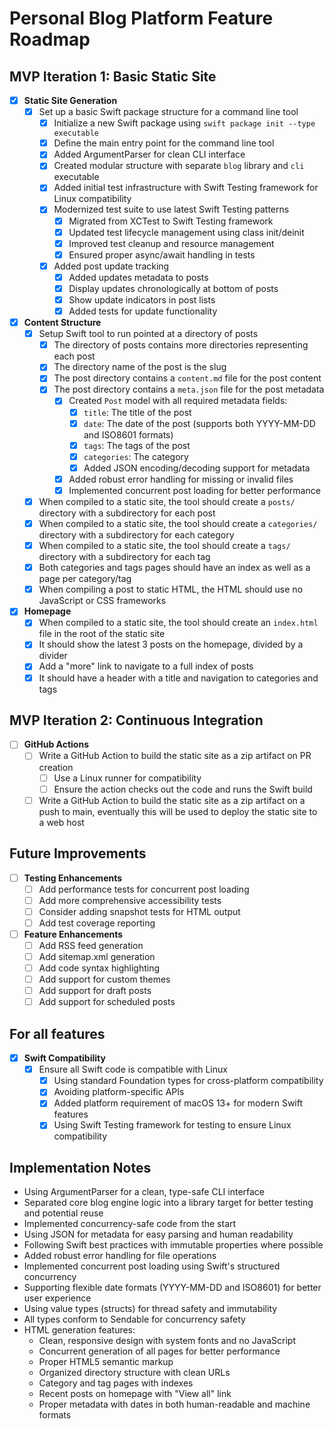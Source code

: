 # Personal Blog Platform Feature Roadmap

## MVP Iteration 1: Basic Static Site

- [x] **Static Site Generation**
  - [x] Set up a basic Swift package structure for a command line tool
    - [x] Initialize a new Swift package using `swift package init --type executable`
    - [x] Define the main entry point for the command line tool
    - [x] Added ArgumentParser for clean CLI interface
    - [x] Created modular structure with separate `blog` library and `cli` executable
    - [x] Added initial test infrastructure with Swift Testing framework for Linux compatibility
    - [x] Modernized test suite to use latest Swift Testing patterns
      - [x] Migrated from XCTest to Swift Testing framework
      - [x] Updated test lifecycle management using class init/deinit
      - [x] Improved test cleanup and resource management
      - [x] Ensured proper async/await handling in tests
    - [x] Added post update tracking
      - [x] Added updates metadata to posts
      - [x] Display updates chronologically at bottom of posts
      - [x] Show update indicators in post lists
      - [x] Added tests for update functionality

- [x] **Content Structure**
  - [x] Setup Swift tool to run pointed at a directory of posts
    - [x] The directory of posts contains more directories representing each post
    - [x] The directory name of the post is the slug
    - [x] The post directory contains a `content.md` file for the post content
    - [x] The post directory contains a `meta.json` file for the post metadata
        - [x] Created `Post` model with all required metadata fields:
            - [x] `title`: The title of the post
            - [x] `date`: The date of the post (supports both YYYY-MM-DD and ISO8601 formats)
            - [x] `tags`: The tags of the post
            - [x] `categories`: The category
            - [x] Added JSON encoding/decoding support for metadata
        - [x] Added robust error handling for missing or invalid files
        - [x] Implemented concurrent post loading for better performance
  - [x] When compiled to a static site, the tool should create a `posts/` directory with a subdirectory for each post
  - [x] When compiled to a static site, the tool should create a `categories/` directory with a subdirectory for each category
  - [x] When compiled to a static site, the tool should create a `tags/` directory with a subdirectory for each tag
  - [x] Both categories and tags pages should have an index as well as a page per category/tag
  - [x] When compiling a post to static HTML, the HTML should use no JavaScript or CSS frameworks

- [x] **Homepage**
  - [x] When compiled to a static site, the tool should create an `index.html` file in the root of the static site
  - [x] It should show the latest 3 posts on the homepage, divided by a divider
  - [x] Add a "more" link to navigate to a full index of posts
  - [x] It should have a header with a title and navigation to categories and tags

## MVP Iteration 2: Continuous Integration

- [ ] **GitHub Actions**
  - [ ] Write a GitHub Action to build the static site as a zip artifact on PR creation
    - [ ] Use a Linux runner for compatibility
    - [ ] Ensure the action checks out the code and runs the Swift build
  - [ ] Write a GitHub Action to build the static site as a zip artifact on a push to main, eventually this will be used to deploy the static site to a web host

## Future Improvements

- [ ] **Testing Enhancements**
  - [ ] Add performance tests for concurrent post loading
  - [ ] Add more comprehensive accessibility tests
  - [ ] Consider adding snapshot tests for HTML output
  - [ ] Add test coverage reporting

- [ ] **Feature Enhancements**
  - [ ] Add RSS feed generation
  - [ ] Add sitemap.xml generation
  - [ ] Add code syntax highlighting
  - [ ] Add support for custom themes
  - [ ] Add support for draft posts
  - [ ] Add support for scheduled posts

## For all features

- [x] **Swift Compatibility**
  - [x] Ensure all Swift code is compatible with Linux
    - [x] Using standard Foundation types for cross-platform compatibility
    - [x] Avoiding platform-specific APIs
    - [x] Added platform requirement of macOS 13+ for modern Swift features
    - [x] Using Swift Testing framework for testing to ensure Linux compatibility

## Implementation Notes
- Using ArgumentParser for a clean, type-safe CLI interface
- Separated core blog engine logic into a library target for better testing and potential reuse
- Implemented concurrency-safe code from the start
- Using JSON for metadata for easy parsing and human readability
- Following Swift best practices with immutable properties where possible
- Added robust error handling for file operations
- Implemented concurrent post loading using Swift's structured concurrency
- Supporting flexible date formats (YYYY-MM-DD and ISO8601) for better user experience
- Using value types (structs) for thread safety and immutability
- All types conform to Sendable for concurrency safety
- HTML generation features:
  - Clean, responsive design with system fonts and no JavaScript
  - Concurrent generation of all pages for better performance
  - Proper HTML5 semantic markup
  - Organized directory structure with clean URLs
  - Category and tag pages with indexes
  - Recent posts on homepage with "View all" link
  - Proper metadata with dates in both human-readable and machine formats

